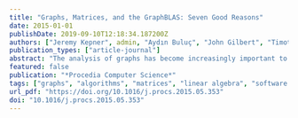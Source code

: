 ```yaml
---
title: "Graphs, Matrices, and the GraphBLAS: Seven Good Reasons"
date: 2015-01-01
publishDate: 2019-09-10T12:18:34.187200Z
authors: ["Jeremy Kepner", admin, "Aydın Buluç", "John Gilbert", "Timothy Mattson", meyerhenke-henning]
publication_types: ["article-journal"]
abstract: "The analysis of graphs has become increasingly important to a wide range of applications. Graph analysis presents a number of unique challenges in the areas of (1) software complexity, (2) data complexity, (3) security, (4) mathematical complexity, (5) theoretical analysis, (6) serial performance, and (7) parallel performance. Implementing graph algorithms using matrix-based approaches provides a number of promising solutions to these challenges. The GraphBLAS standard (istc-bigdata.org/GraphBlas) is being developed to bring the potential of matrix based graph algorithms to the broadest possible audience. The GraphBLAS mathematically defines a core set of matrix-based graph operations that can be used to implement a wide class of graph algorithms in a wide range of programming environments. This paper provides an introduction to the GraphBLAS and describes how the GraphBLAS can be used to address many of the challenges associated with analysis of graphs."
featured: false
publication: "*Procedia Computer Science*"
tags: ["graphs", "algorithms", "matrices", "linear algebra", "software standards"]
url_pdf: "https://doi.org/10.1016/j.procs.2015.05.353"
doi: "10.1016/j.procs.2015.05.353"
---
```


